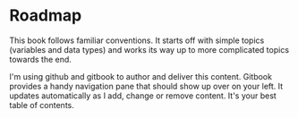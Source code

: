 # Roadmap

This book follows familiar conventions. It starts off with simple topics (variables and data types) and works its way up to more complicated topics towards the end. 

I'm using github and gitbook to author and deliver this content. Gitbook provides a handy navigation pane that should show up over on your left. It updates automatically as I add, change or remove content. It's your best table of contents.

